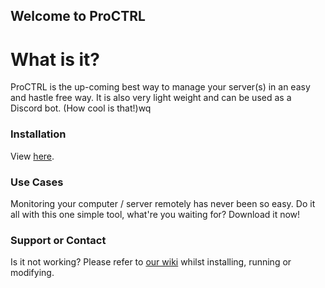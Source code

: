 ## Welcome to ProCTRL

# What is it?

ProCTRL is the up-coming best way to manage your server(s) in an easy and hastle free way. It is also very light weight and can be used as a Discord bot. (How cool is that!)wq

### Installation

View [here](https://github.com/ItsTato/proctrl/wiki).

### Use Cases

Monitoring your computer / server remotely has never been so easy. Do it all with this one simple tool, what're you waiting for? Download it now!

### Support or Contact

Is it not working?
Please refer to [our wiki](https://github.com/ItsTato/proctrl/wiki) whilst installing, running or modifying.
